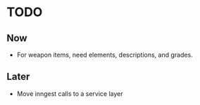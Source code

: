 # TODO

## Now

- For weapon items, need elements, descriptions, and grades.

## Later

- Move inngest calls to a service layer
